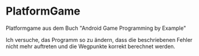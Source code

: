 # PlatformGame
Platformgame aus dem Buch "Android Game Programming by Example"

Ich versuche, das Programm so zu ändern, dass die beschriebenen Fehler nicht mehr auftreten und die Wegpunkte korrekt berechnet werden.
